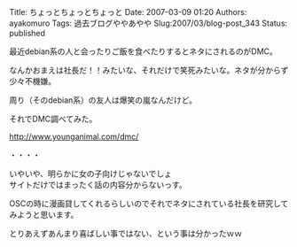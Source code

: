 Title: ちょっとちょっとちょっと
Date: 2007-03-09 01:20
Authors: ayakomuro
Tags:  過去ブログややあやや
Slug:2007/03/blog-post_343
Status: published

最近debian系の人と会ったりご飯を食べたりするとネタにされるのがDMC。  

なんかおまえは社長だ！！みたいな、それだけで笑死みたいな。ネタが分からず少々不機嫌。

周り（そのdebian系）の友人は爆笑の嵐なんだけど。

それでDMC調べてみた。

http://www.younganimal.com/dmc/

・・・・

いやいや、明らかに女の子向けじゃないでしょ  
サイトだけではまったく話の内容分からないっす。

OSCの時に漫画貸してくれるらしいのでそれでネタにされている社長を研究してみようと思います。

とりあえずあんまり喜ばしい事ではない、という事は分かったｗｗ
